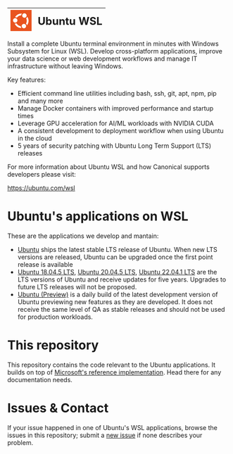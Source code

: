 <style>
    table {
        width: 100%;
    }
</style>

|![image](meta/Ubuntu/generated/DistroLauncher-Appx/Assets/Square44x44Logo.altform-unplated_targetsize-48.png) | <font size=5> Ubuntu WSL </font> |
|:--- | :--- |

Install a complete Ubuntu terminal environment in minutes with Windows Subsystem for Linux (WSL). Develop cross-platform applications, improve your data science or web development workflows and manage IT infrastructure without leaving Windows.

Key features:
  - Efficient command line utilities including bash, ssh, git, apt, npm, pip and many more
  - Manage Docker containers with improved performance and startup times
  - Leverage GPU acceleration for AI/ML workloads with NVIDIA CUDA
  - A consistent development to deployment workflow when using Ubuntu in the cloud
  - 5 years of security patching with Ubuntu Long Term Support (LTS) releases

For more information about Ubuntu WSL and how Canonical supports developers please visit:

https://ubuntu.com/wsl

# Ubuntu's applications on WSL
These are the applications we develop and mantain:
- [Ubuntu](https://apps.microsoft.com/store/detail/ubuntu/9PDXGNCFSCZV) ships the latest stable LTS release of Ubuntu. When new LTS versions are released, Ubuntu can be upgraded once the first point release is available
- [Ubuntu 18.04.5 LTS](https://apps.microsoft.com/store/detail/ubuntu-18045-lts/9PNKSF5ZN4SW), [Ubuntu 20.04.5 LTS](https://apps.microsoft.com/store/detail/ubuntu-20045-lts/9MTTCL66CPXJ), [Ubuntu 22.04.1 LTS](https://apps.microsoft.com/store/detail/ubuntu-22041-lts/9PN20MSR04DW) are the LTS versions of Ubuntu and receive updates for five years. Upgrades to future LTS releases will not be proposed.
- [Ubuntu (Preview)](https://apps.microsoft.com/store/detail/ubuntu-preview/9P7BDVKVNXZ6) is a daily build of the latest development version of Ubuntu previewing new features as they are developed. It does not receive the same level of QA as stable releases and should not be used for production workloads.

# This repository
This repository contains the code relevant to the Ubuntu applications. It builds on top of [Microsoft's reference implementation](https://github.com/microsoft/WSL-DistroLauncher). Head there for any documentation needs.

# Issues & Contact
If your issue happened in one of Ubuntu's WSL applications, browse the issues in this repository; submit a [new issue](https://github.com/ubuntu/WSL/issues/new/choose) if none describes your problem.
